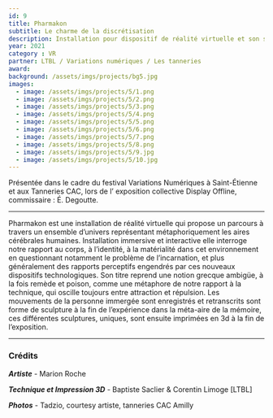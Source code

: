 ```yaml
---
id: 9
title: Pharmakon
subtitle: Le charme de la discrétisation
description: Installation pour dispositif de réalité virtuelle et son spatialisé
year: 2021
category : VR
partner: LTBL / Variations numériques / Les tanneries
award:
background: /assets/imgs/projects/bg5.jpg
images:
  - image: /assets/imgs/projects/5/1.png
  - image: /assets/imgs/projects/5/2.png
  - image: /assets/imgs/projects/5/3.png
  - image: /assets/imgs/projects/5/4.png
  - image: /assets/imgs/projects/5/5.png
  - image: /assets/imgs/projects/5/6.png
  - image: /assets/imgs/projects/5/7.png
  - image: /assets/imgs/projects/5/8.png
  - image: /assets/imgs/projects/5/9.jpg
  - image: /assets/imgs/projects/5/10.jpg
---
```

Présentée dans le cadre du festival Variations Numériques à Saint-Étienne et aux Tanneries CAC, lors de l’ exposition collective Display Offline, commissaire : É. Degoutte.

---

Pharmakon est une installation de réalité virtuelle qui propose un parcours à travers un ensemble d’univers représentant métaphoriquement les aires cérébrales humaines. 
Installation immersive et interactive elle interroge notre rapport au corps, à l’identité, à la matérialité dans cet environnement en questionnant notamment le problème de l’incarnation, et plus généralement des rapports perceptifs engendrés par ces nouveaux dispositifs technologiques. 
Son titre reprend une notion grecque ambigüe, à la fois remède et poison, comme une métaphore de notre rapport à la technique, qui oscille toujours entre attraction et répulsion. 
Les mouvements de la personne immergée sont enregistrés et retranscrits sont forme de sculpture à la fin de l’expérience dans la méta-aire de la mémoire, ces différentes sculptures, uniques, sont ensuite imprimées en 3d à la fin de l’exposition. 

---

### Crédits
***Artiste*** - Marion Roche

***Technique et Impression 3D*** - Baptiste Saclier & Corentin Limoge [LTBL]

***Photos*** - Tadzio, courtesy artiste, tanneries CAC Amilly
